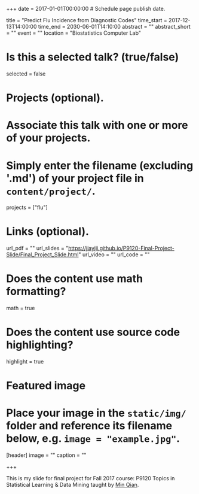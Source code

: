 +++
date = 2017-01-01T00:00:00  # Schedule page publish date.

title = "Predict Flu Incidence from Diagnostic Codes"
time_start = 2017-12-13T14:00:00
time_end = 2030-06-01T14:10:00
abstract = ""
abstract_short = ""
event = ""
location = "Biostatistics Computer Lab"

# Is this a selected talk? (true/false)
selected = false

# Projects (optional).
#   Associate this talk with one or more of your projects.
#   Simply enter the filename (excluding '.md') of your project file in `content/project/`.
projects = ["flu"]

# Links (optional).
url_pdf = ""
url_slides = "https://jiayiji.github.io/P9120-Final-Project-Slide/Final_Project_Slide.html"
url_video = ""
url_code = ""

# Does the content use math formatting?
math = true

# Does the content use source code highlighting?
highlight = true

# Featured image
# Place your image in the `static/img/` folder and reference its filename below, e.g. `image = "example.jpg"`.
[header]
image = ""
caption = ""

+++

This is my slide for final project for Fall 2017 course: P9120 Topics in Statistical Learning & Data Mining taught by [Min Qian](https://www.mailman.columbia.edu/people/our-faculty/mq2158).